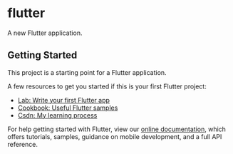 # flutter

A new Flutter application.

## Getting Started

This project is a starting point for a Flutter application.

A few resources to get you started if this is your first Flutter project:

- [Lab: Write your first Flutter app](https://flutter.dev/docs/get-started/codelab)
- [Cookbook: Useful Flutter samples](https://flutter.dev/docs/cookbook)
- [Csdn: My learning process](https://blog.csdn.net/sinat_20059415/category_9830392.html)

For help getting started with Flutter, view our
[online documentation](https://flutter.dev/docs), which offers tutorials,
samples, guidance on mobile development, and a full API reference.
